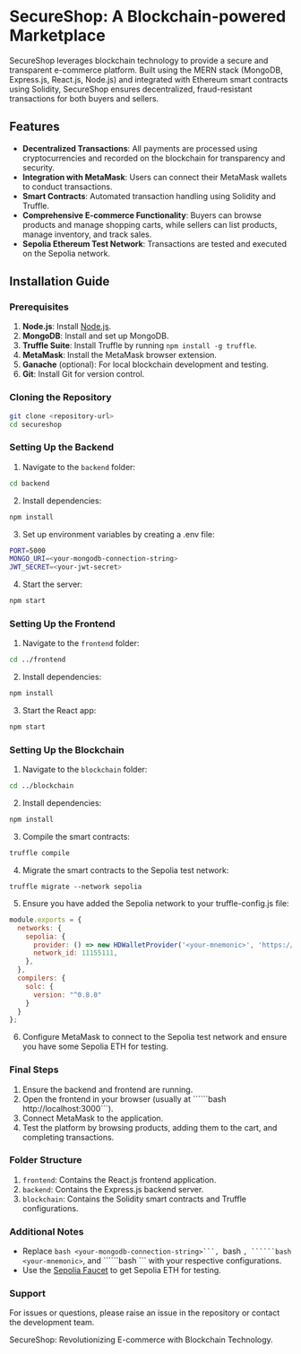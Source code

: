 # SecureShop: A Blockchain-powered Marketplace

SecureShop leverages blockchain technology to provide a secure and transparent e-commerce platform. Built using the MERN stack (MongoDB, Express.js, React.js, Node.js) and integrated with Ethereum smart contracts using Solidity, SecureShop ensures decentralized, fraud-resistant transactions for both buyers and sellers.

## Features
- **Decentralized Transactions**: All payments are processed using cryptocurrencies and recorded on the blockchain for transparency and security.
- **Integration with MetaMask**: Users can connect their MetaMask wallets to conduct transactions.
- **Smart Contracts**: Automated transaction handling using Solidity and Truffle.
- **Comprehensive E-commerce Functionality**: Buyers can browse products and manage shopping carts, while sellers can list products, manage inventory, and track sales.
- **Sepolia Ethereum Test Network**: Transactions are tested and executed on the Sepolia network.

## Installation Guide

### Prerequisites
1. **Node.js**: Install [Node.js](https://nodejs.org/).
2. **MongoDB**: Install and set up MongoDB.
3. **Truffle Suite**: Install Truffle by running `npm install -g truffle`.
4. **MetaMask**: Install the MetaMask browser extension.
5. **Ganache** (optional): For local blockchain development and testing.
6. **Git**: Install Git for version control.

### Cloning the Repository
```bash
git clone <repository-url>
cd secureshop
```
### Setting Up the Backend
1. Navigate to the ```backend``` folder:
```bash
cd backend
```
2. Install dependencies:

```bash
npm install
```
3. Set up environment variables by creating a .env file:
```bash
PORT=5000
MONGO_URI=<your-mongodb-connection-string>
JWT_SECRET=<your-jwt-secret>
```
4. Start the server:
```bash
npm start
```

### Setting Up the Frontend
1. Navigate to the ```frontend``` folder:
```bash
cd ../frontend
```
2. Install dependencies:
```bash
npm install
```

3. Start the React app:
```bash
npm start
```

### Setting Up the Blockchain
1. Navigate to the ```blockchain``` folder:
```bash
cd ../blockchain
```
2. Install dependencies:
```bash
npm install
```
3. Compile the smart contracts:
```javascript
truffle compile
```
4. Migrate the smart contracts to the Sepolia test network:
```
truffle migrate --network sepolia
```
5. Ensure you have added the Sepolia network to your truffle-config.js file:
```javascript
module.exports = {
  networks: {
    sepolia: {
      provider: () => new HDWalletProvider('<your-mnemonic>', 'https://sepolia.infura.io/v3/<your-infura-project-id>'),
      network_id: 11155111,
    },
  },
  compilers: {
    solc: {
      version: "^0.8.0"
    }
  }
};
```
6. Configure MetaMask to connect to the Sepolia test network and ensure you have some Sepolia ETH for testing.

### Final Steps
1. Ensure the backend and frontend are running.
2. Open the frontend in your browser (usually at ``````bash http://localhost:3000```).
3. Connect MetaMask to the application.
4. Test the platform by browsing products, adding them to the cart, and completing transactions.

### Folder Structure
1. ```frontend```: Contains the React.js frontend application.
2. ```backend```: Contains the Express.js backend server.
3. ```blockchain```: Contains the Solidity smart contracts and Truffle configurations.

### Additional Notes
- Replace ``````bash <your-mongodb-connection-string>```, ``````bash <your-jwt-secret>```, ``````bash <your-mnemonic>```, and ``````bash <your-infura-project-id>``` with your respective configurations.
- Use the <a href="https://faucets.chain.link/sepolia">Sepolia Faucet</a> to get Sepolia ETH for testing.
  
### Support
For issues or questions, please raise an issue in the repository or contact the development team.

SecureShop: Revolutionizing E-commerce with Blockchain Technology.
